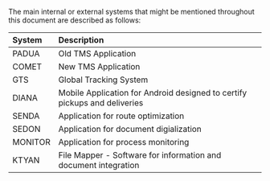 The main internal or external systems that might be mentioned throughout this document are described as follows:

| System         | Description                                                               |
| :------------- | :------------------------------------------------------------------------ |
| PADUA          | Old TMS Application                                                       |
| COMET          | New TMS Application                                                       |
| GTS            | Global Tracking System                                                    |
| DIANA          | Mobile Application for Android designed to certify pickups and deliveries |
| SENDA          | Application for route optimization                                        |
| SEDON          | Application for document digialization                                    |
| MONITOR        | Application for process monitoring                                        |
| KTYAN          | File Mapper - Software for information and document integration           |
